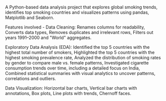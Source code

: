 A Python-based data analysis project that explores global smoking trends, identifies top smoking countries and visualizes patterns using pandas, Matplotlib and Seaborn.

Features involved - 
Data Cleaning: Renames columns for readability, Converts data types, Removes duplicates and irrelevant rows, Filters out years 1991–2000 and "World" aggregates.

Exploratory Data Analysis (EDA): Identified the top 5 countries with the highest total number of smokers, Highlighted the top 5 countries with the highest smoking prevalence rate, Analyzed the distribution of smoking rates by gender to compare male vs. female patterns, Investigated cigarette consumption trends over time, including a detailed focus on India, Combined statistical summaries with visual analytics to uncover patterns, correlations and outliers.

Data Visualization: Horizontal bar charts, Vertical bar charts with annotations, Box plots, Line plots with trends, Chernoff faces.
